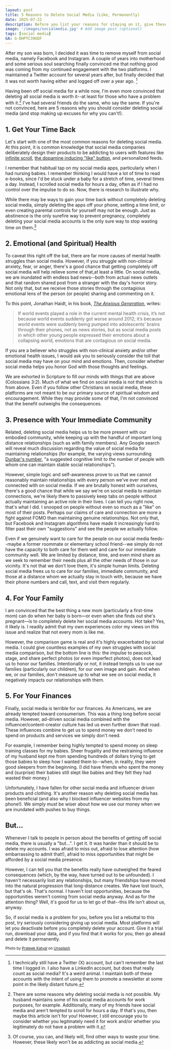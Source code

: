 ```yaml
---
layout: post
title: 5 Reasons to Delete Social Media (Like, Permanently)
date: 2025-07-22
description: Before you list your reasons for staying on it, give these reasons a serious consideration.
image: '/images/socialmedia.jpg' # Add image post (optional)
tags: [social media]
GA: G-DHPTC39GDF
---
```


After my son was born, I decided it was time to remove myself from social media, namely Facebook and Instagram. A couple of years into motherhood and some serious soul searching finally convinced me that nothing good was coming from my continued engagement with the two platforms. I maintained a Twitter account for several years after, but finally decided that it was not worth having either and logged off over a year ago. [^1]

Having been off social media for a while now, I'm even more convinced that deleting all social media is worth it--at least for those who have a problem with it.[^2] I've had several friends do the same, who say the same. If you're not convinced, here are 5 reasons why you should consider deleting social media (and stop making up excuses for why you can't!). 

## 1. Get Your Time Back

Let's start with one of the most common reasons for deleting social media. At this point, it is common knowledge that social media companies deliberately design their products to be addicting to users with features like [infinite scroll](https://www.bbc.com/news/technology-44640959), [the dopamine inducing "like" button](https://med.stanford.edu/news/insights/2021/10/addictive-potential-of-social-media-explained.html), and personalized feeds. 

I remember that habitual tap on my social media apps, particularly when I had nursing babies. I remember thinking I would have a lot of time to read e-books, since I'd be stuck under a baby for a stretch of time, several times a day. Instead, I scrolled social media for hours a day, often as if I had no control over the impulse to do so. Now, there is research to illustrate why. 

While there may be ways to gain your time back without completely deleting social media, simply deleting the apps off your phone, setting a time limit, or even creating parental controls for yourself may not be enough. Just as abstinence is the only surefire way to prevent pregnancy, completely deleting your social media accounts is the only sure way to stop wasting time on them.[^3] 

## 2. Emotional (and Spiritual) Health

To caveat this right off the bat, there are far more causes of mental health struggles than social media. However, if you struggle with non-clinical anxiety, fear, or anger, there's a good chance that getting completely off social media will help relieve some of that,at least a little. On social media, we are inundated with endless bad news--both from actual news outlets and that random shared post from a stranger with the day's horror story. Not only that, but we receive those stories through the contagioius emotional lens of the person (or people) sharing and commenting on it. 

To this point, Jonathan Haidt, in his book, [*The Anxious Generation*](https://amzn.to/4m8ooNr), writes: 

> If world events played a role in the current mental health crisis, it’s not because world events suddenly got worse around 2012; it’s because world events were suddenly being pumped into adolescents’ brains through their phones, not as news stories, but as social media posts in which other young people expressed their emotions about a collapsing world, emotions that are contagious on social media.

If you are a believer who struggles with non-clinical anxiety and/or other emotional health issues, I would ask you to seriously consider the toll that social media may have on your mind and emotions. Then, consider whether social media helps you honor God with those thoughts and feelings. 

We are exhorted in Scripture to fill our minds with things that are above (Colossians 3:2). Much of what we find on social media is not that which is from above. Even if you follow other Christians on social media, these platforms are not meant to be our primary source of spiritual wisdom and encouragement. While they may provide some of that, I'm not convinced that the benefit outweighs the consequences. 

## 3. Presence with Your Immediate Community

Related, deleting social media helps us to be more present with our embodied community, while keeping up with the handful of important long distance relationships (such as with family members). Any Google search will reveal much discussion regarding the value of social media for maintaining relationships (for example, the varying views surrounding  [Dunbar's number](https://en.wikipedia.org/wiki/Dunbar%27s_number#:~:text=By%20using%20the%20average%20human,causality%20remains%20to%20be%20seen.), "a suggested cognitive limit to the number of people with whom one can maintain stable social relationships"). 

However, simple logic and self-awareness prove to us that we cannot reasonably maintain relationships with every person we've ever met and connected with on social media. If we are brutally honest with ourselves, there's a good chance that while we say we're on social media to maintain connections, we're likely there to passively keep tabs on people without actually maintaining an active role in their lives. I can tell you right now, that's what I did. I snooped on people without even so much as a "like" on most of their posts. Perhaps our claims of care and connection are more a fight against FOMO than maintaining genuine relationships. Not only that, but Facebook and Instagram algorithms have made it increasingly hard to filter past their own "suggestions" and see the people we actually follow. 

Even if we genuinely want to care for the people on our social media feeds--maybe a former roommate or elementary school friend--we simply do not have the capacity to both care for them well and care for our immediate community well. We are limited by distance, time, and even mind share as we seek to remember their needs plus all the other needs of those in our vicinity. It's not that we don't love them, it's simple human limits. Deleting social media frees us to care for our families, immediate community, and those at a distance whom we actually stay in touch with, because we have their phone numbers and call, text, and visit them regularly.

## 4. For Your Family

I am convinced that the best thing a new mom (particularly a first-time mom) can do when her baby is born—or even when she finds out she's pregnant—is to completely delete her social media accounts. Hot take? Yes, it likely is. I readily admit that my own experiences color my views on this issue and realize that not every mom is like me. 

However, the comparison game is real and it's highly exacerbated by social media. I could give countless examples of my own struggles with social media comparison, but the bottom line is this: the impulse to peacock, stage, and share perfect photos (or even imperfect photos), does not lead us to honor our families. Intentionally or not, it instead tempts us to use our families (particularly our children), for our own image and gain. And when we, or our families, don't measure up to what we see on social media, it negatively impacts our relationships with them. 

## 5. For Your Finances

Finally, social media is terrible for our finances. As Americans, we are already tempted toward consumerism. This was a thing long before social media. However, ad-driven social media combined with the influencer/content-creator culture has led us even further down that road. These influences combine to get us to spend money we don't need to spend on products and services we simply don't need. 

For example, I remember being highly tempted to spend money on sleep training classes for my babies. Sheer frugality and the restraining influence of my husband kept me from spending hundreds of dollars trying to get those babies to sleep how I wanted them to--when, in reality, they were good sleepers from the beginning. (I did have friends who spent the money and (surprise) their babies still slept like babies and they felt they had wasted their money.) 

Unfortunately, I have fallen for other social media and influencer driven products and clothing. It's another reason why deleting social media has been beneficial (and also why I blocked influencer websites from my phone!). We simply must be wiser about how we use our money when we are inundated with pushes to buy things. 

## But...

Whenever I talk to people in person about the benefits of getting off social media, there is usually a "but...". I get it. It was harder than it should be to delete my accounts. I was afraid to miss out, afraid to lose attention (how embarrassing to admit that!), afraid to miss opportunities that might be afforded by a social media presence. 

However, I can tell you that the benefits really have outweighed the feared consequences (which, by the way, have turned out to be unfounded). I haven't necessarily lost any relationships, but many friendships have moved into the natural progression that long-distance creates. We have lost touch, but that's ok. That's normal. I haven't lost opportunities, because the opportunities weren't coming from social media anyway. And as for the attention thing? Well, it's good for us to let go of that--this life isn't about us, anyway.

So, if social media is a problem for you, before you list a rebuttal to this post, try seriously considering giving up social media. Most platforms will let you deactivate before you completely delete your account. Give it a trial run, download your data, and if you find that it works for you, then go ahead and delete it permanently.  


[^1]: I technically still have a Twitter (X) account, but can't remember the last time I logged in. I also have a LinkedIn account, but does that really count as social media? It's a weird animal. I maintain both of these accounts with the intent of using them to promote a newsletter at some point in the likely distant future. 

[^2]: There are some reasons why deleting social media is not possible. My husband maintains some of his social media accounts for work purposes, for example. Additionally, many of my friends have social media and aren't tempted to scroll for hours a day. If that's you, then maybe this article isn't for you! However, I still encourage you to consider whether you legitmately need it for work and/or whether you legitimately do not have a problem with it.

[^3]: Of course, you can, and likely will, find other ways to waste your time. However, these likely won't be as addicting as social media. 

<sub>Photo by <a href="https://unsplash.com/@prateekkatyal?utm_content=creditCopyText&utm_medium=referral&utm_source=unsplash">Prateek Katyal</a> on <a href="https://unsplash.com/photos/neon-signage-xv7-GlvBLFw?utm_content=creditCopyText&utm_medium=referral&utm_source=unsplash">Unsplash</a></sub>
      